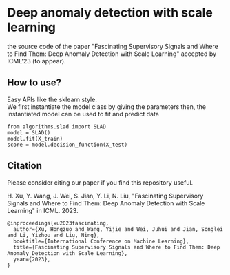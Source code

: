 # Deep anomaly detection with scale learning

the source code of the paper "Fascinating Supervisory Signals and Where to Find Them:
Deep Anomaly Detection with Scale Learning" accepted by ICML'23 (to appear). 


## How to use?
Easy APIs like the sklearn style.   
We first instantiate the model class by giving the parameters
then, the instantiated model can be used to fit and predict data

```
from algorithms.slad import SLAD
model = SLAD()
model.fit(X_train)
score = model.decision_function(X_test)
```

## Citation

Please consider citing our paper if you find this repository useful.

H. Xu, Y. Wang, J. Wei, S. Jian, Y. Li, N. Liu, "Fascinating Supervisory Signals and Where to Find Them:
Deep Anomaly Detection with Scale Learning" 
in ICML. 2023. 

```
@inproceedings{xu2023fascinating,
  author={Xu, Hongzuo and Wang, Yijie and Wei, Juhui and Jian, Songlei and Li, Yizhou and Liu, Ning},  
  booktitle={International Conference on Machine Learning},  
  title={Fascinating Supervisory Signals and Where to Find Them: Deep Anomaly Detection with Scale Learning},   
  year={2023},
}
```
